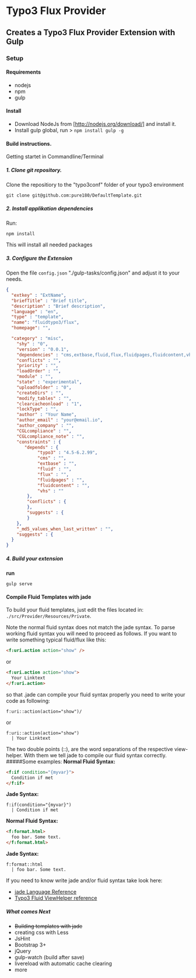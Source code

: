 # Typo3 Flux Provider
## Creates a Typo3 Flux Provider Extension with Gulp

### Setup
#### Requirements

* nodejs
* npm
* gulp

#### Install
* Download NodeJs from [http://nodejs.org/download/] and install it.
* Install gulp global, run > `npm install gulp -g`

#### Build instructions.
Getting startet in Commandline/Terminal

##### 1. Clone git repository.
Clone the repositiory to the "typo3conf" folder of your typo3 environment
```
git clone git@github.com:pure180/DefaultTemplate.git
```
##### 2. Install applikation dependencies
Run:
```
npm install
```
This will install all needed packages  

##### 3. Configure the Extension
Open the file `config.json` "./gulp-tasks/config.json" and adjust it to your needs.
```json
{
  "extkey" : "ExtName",
  "briefTitle" : "Brief title",
  "description" : "Brief description",
  "language" : "en",
  "type" : "template",
  "name": "fluidtypo3/flux",
  "homepage": "",

  "category" : "misc",
	"shy" : "0",
	"version" : "0.0.1",
	"dependencies" : "cms,extbase,fluid,flux,fluidpages,fluidcontent,vhs",
	"conflicts" : "",
	"priority" : "",
	"loadOrder" : "",
	"module" : "",
	"state" : "experimental",
	"uploadfolder" : "0",
	"createDirs" : "",
	"modify_tables" : "",
	"clearcacheonload" : "1",
	"lockType" : "",
	"author" : "Your Name",
	"author_email" : "your@email.io",
	"author_company" : "",
	"CGLcompliance" : "",
	"CGLcompliance_note" : "",
	"constraints" : {
	   "depends" : {
			"typo3" : "4.5-6.2.99",
			"cms" : "",
			"extbase" : "",
			"fluid" : "",
			"flux" : "",
			"fluidpages" : "",
			"fluidcontent" : "",
			"vhs" : ""
		},
		"conflicts" : {
		},
		"suggests" : {
		}
	},
	"_md5_values_when_last_written" : "",
	"suggests" : {
  }
}
```
##### 4. Build your extension
**run**
```
gulp serve
```
#### Compile Fluid Templates with jade
To build your fluid templates, just edit the files located in: `./src/Provider/Resources/Private`.

Note the normal fluid syntax does not match the jade syntax. To parse working fluid syntax you will need to proceed as follows.
If you want to write something typical fluid/flux like this:

```html
<f:uri.action action="show" />
```
or
```html
<f:uri.action action="show">
  Your Linktext
</f:uri.action>
```
so that .jade can compile your fluid syntax properly you need to write your code as following:
```jade
f:uri::action(action="show")/
```
or
```jade
f:uri::action(action="show")
  | Your Linktext
```
The two double points (::), are the word separations of the respective view-helper. With them we tell jade to compile our fluid syntax correctly.
#####Some examples:
**Normal Fluid Syntax:**
```html
<f:if condition="{myvar}">
  Condition if met
</f:if>
```
**Jade Syntax:**
```jade
f:if(condition="{myvar}")
  | Condition if met
```
**Normal Fluid Syntax:**
```html
<f:format.html>
  foo bar. Some text.
</f:format.html>
```
**Jade Syntax:**
```jade
f:format::html
  | foo bar. Some text.
```

If you need to know write jade and/or fluid syntax take look here:
* [jade Language Reference](http://jade-lang.com/reference/)
* [Typo3 Fluid ViewHelper reference](https://fluidtypo3.org/viewhelpers.html)

##### What comes Next
* ~~Building templates with jade~~
* creating css with Less
* JsHint
* Bootstrap 3+
* jQuery
* gulp-watch (build after save)
* livereload with automatic cache clearing
* more
